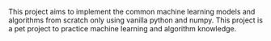 This project aims to implement the common machine learning models and algorithms from scratch only using vanilla python and numpy.
This project is a pet project to practice machine learning and algorithm knowledge. 
